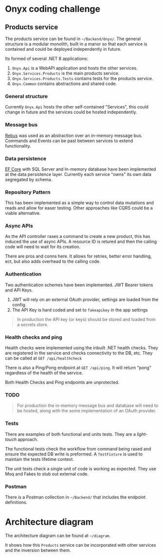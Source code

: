 # Onyx coding challenge

## Products service

The products service can be found in `~/Backend/Onyx/`. The general structure is a modular monolith, built in a manor so that each service is contained and could be deployed independently in future.

Its formed of several .NET 8 applications:
1. `Onyx.Api` is a WebAPI application and hosts the other services.
2. `Onyx.Services.Products` is the main products service.
3. `Onyx.Services.Products.Tests` contains tests for the products service.
4. `Onyx.Common` contains abstractions and shared code. 

### General structure

Currently `Onyx.Api` hosts the other self-contained "Services", this could change in future and the services could be hosted independently.

### Message bus
[Rebus](https://github.com/rebus-org/Rebus) was used as an abstraction over an in-memory message bus. Commands and Events can be past between services to extend functionality.

### Data persistence
[EF Core](https://github.com/dotnet/efcore) with SQL Server and In-memory database have been implemented at the data persistence layer. 
Currently each service "owns" its own data segregated by schema.

### Repository Pattern
This has been implemented as a simple way to control data mutations and reads and allow for easer testing. Other approaches like CQRS could be a viable alternative.

### Async APIs
As the API controller rases a command to create a new product, this has induced the use of async APIs. A resource ID is retured and then the calling code will need to wait for its creation.

There are pros and conns here. It allows for retries, better error handling, ect, but also adds overhead to the calling code.

### Authentication

Two authentication schemes have been implemented. JWT Bearer tokens and API Keys.  
1. JWT will rely on an external OAuth provider, settings are loaded from the config.  
2. The API Key is hard coded and set to `fakeapikey` in the app settings

> In production the API key (or keys) should be stored and loaded from a secrets store.

### Health checks and ping

Health checks were implemented using the inbuilt .NET health checks. They are registered in the service and checks connectivity to the DB, etc. They can be called at `GET /api/healthcheck`

There is also a Ping/Pong endpoint at `GET /api/ping`. It will return "pong" regardless of the health of the service.

Both Health Checks and Ping endpoints are unprotected.

### TODO

> For production the in-memory message bus and database will need to be hosted, along with the some implementation of an OAuth provider.

### Tests

There are examples of both functional and units tests. They are a _light-touch_ approach.

The functional tests check the workflow from command being rased and ensure the expected DB write is preformed. A `TestFixture` is used to maintain the tests lifetime context.

The unit tests check a single unit of code is working as expected. They use Moq and Fakes to stub out external code.

### Postman 

There is a Postman collection in `~/Backend/` that includes the endpoint definitions.

# Architecture diagram

The architecture diagram can be found at `~/diagram`.

It shows how this `Products` service can be incorporated with other services and the inversion between them.